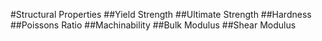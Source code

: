 #Structural Properties
##Yield Strength
##Ultimate Strength
##Hardness
##Poissons Ratio
##Machinability
##Bulk Modulus
##Shear Modulus
